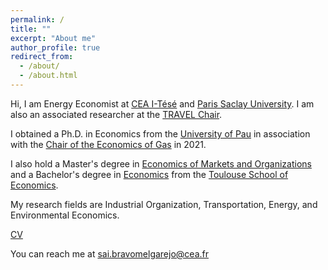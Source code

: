 ```yaml
---
permalink: /
title: ""
excerpt: "About me"
author_profile: true
redirect_from: 
  - /about/
  - /about.html
---
```


Hi, I am Energy Economist at [CEA I-Tésé](https://www.cea.fr/energies/i-tese/Pages/accueil.aspx) and [Paris Saclay University](https://www.pluginlabs-universiteparissaclay.fr/en/fiche/institute-for-techno-economics-of-energy-systems-i-tese/). I am also an associated researcher at the [TRAVEL Chair](https://chairetravel.enac.fr/).


I obtained a Ph.D. in Economics from the [University of Pau](https://tree.univ-pau.fr/fr/index.html) in association with the [Chair of the Economics of Gas](https://www.cerna.minesparis.psl.eu/Recherche/Chaire-Economie-europeenne-du-gaz-naturel/Presentation-and-publications/) in 2021. 

I also hold a Master's degree in [Economics of Markets and Organizations](https://www.tse-fr.eu/master-emo-international-track) and a Bachelor's degree in [Economics](https://www.tse-fr.eu/bachelor-economics?lang=en) from the [Toulouse School of Economics](https://www.tse-fr.eu). 

My research fields are Industrial Organization, Transportation, Energy, and Environmental Economics.

[CV](https://drive.google.com/file/d/1aNkIVMUYqoqZv-cg4ha49hH7qYJXTYSV/view?usp=sharing)

You can reach me at [sai.bravomelgarejo@cea.fr](sai.bravomelgarejo@cea.fr)
   <!--more--> 
